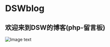 # DSWblog
## 欢迎来到DSW的博客(php-留言板)
![Image text](https://github.com/DSW1609/DSWgitimg/blob/master/blog.PNG)

